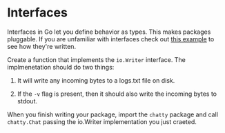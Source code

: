 # Interfaces

Interfaces in Go let you define behavior as types. This makes packages pluggable. If you are unfamiliar with interfaces check out [this example](https://gobyexample.com/interfaces) to see how they're written.

Create a function that implements the `io.Writer` interface. The implmenetation should do two things: 

1. It will write any incoming bytes to a logs.txt file on disk. 

2. If the `-v` flag is present, then it should also write the incoming bytes to stdout. 

When you finish writing your package, import the `chatty` package and call `chatty.Chat` passing the io.Writer implementation you just craeted.